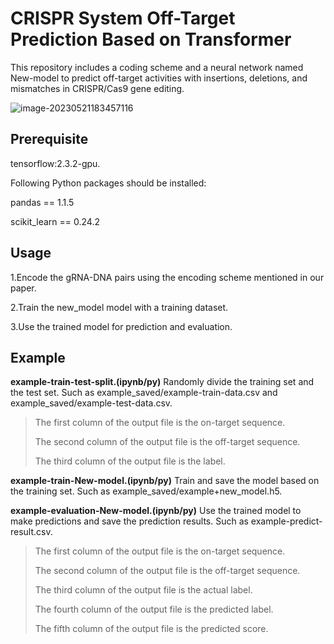 # **CRISPR System Off-Target Prediction Based on Transformer**
This repository includes a coding scheme and a neural network named New-model to predict off-target activities with insertions, deletions, and mismatches in CRISPR/Cas9 gene editing. 

![image-20230521183457116](C:\Users\lenovo\AppData\Roaming\Typora\typora-user-images\image-20230521183457116.png)

## Prerequisite
tensorflow:2.3.2-gpu.

Following Python packages should be installed:

pandas == 1.1.5

scikit_learn == 0.24.2

## Usage
1.Encode the gRNA-DNA pairs using the encoding scheme mentioned in our paper.

2.Train the new_model model with a training dataset.

3.Use the trained model for prediction and evaluation.

## Example
**example-train-test-split.(ipynb/py)** Randomly divide the training set and the test set. Such as example_saved/example-train-data.csv and example_saved/example-test-data.csv.

> The first column of the output file is the on-target sequence.
> 
> The second column of the output file is the off-target sequence.
> 
> The third column of the output file is the label.

**example-train-New-model.(ipynb/py)** Train and save the model based on the training set. Such as example_saved/example+new_model.h5.

**example-evaluation-New-model.(ipynb/py)** Use the trained model to make predictions and save the prediction results. Such as example-predict-result.csv.

> The first column of the output file is the on-target sequence.
> 
> The second column of the output file is the off-target sequence.
> 
> The third column of the output file is the actual label.
> 
> The fourth column of the output file is the predicted label.
> 
> The fifth column of the output file is the predicted score.